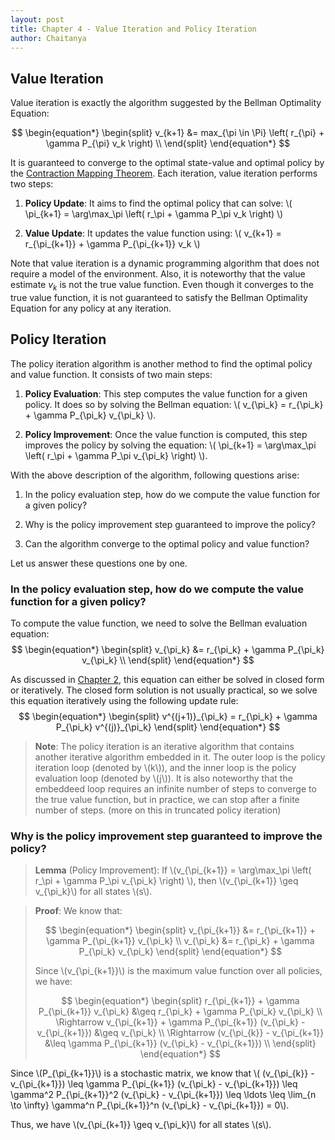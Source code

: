 ```yaml
---
layout: post
title: Chapter 4 - Value Iteration and Policy Iteration
author: Chaitanya
---
```


## Value Iteration

Value iteration is exactly the algorithm suggested by the Bellman Optimality Equation:

$$
\begin{equation*}
\begin{split}
    v_{k+1} &= max_{\pi \in \Pi} \left( r_{\pi} + \gamma P_{\pi} v_k \right) \\
\end{split}
\end{equation*}
$$

It is guaranteed to converge to the optimal state-value and optimal policy by the [Contraction Mapping Theorem](ch3.html#contraction-mapping-theorem). Each iteration, value iteration performs two steps:

1. **Policy Update**: It aims to find the optimal policy that can solve: \\( \pi_{k+1} = \arg\max_\pi \left( r_\pi + \gamma P_\pi v_k \right) \\)

2. **Value Update**: It updates the value function using: \\( v_{k+1} = r_{\pi_{k+1}} + \gamma P_{\pi_{k+1}} v_k \\)

Note that value iteration is a dynamic programming algorithm that does not require a model of the environment. Also, it is noteworthy that the value estimate $v_k$ is not the true value function. Even though it converges to the true value function, it is not guaranteed to satisfy the Bellman Optimality Equation for any policy at any iteration.

## Policy Iteration

The policy iteration algorithm is another method to find the optimal policy and value function. It consists of two main steps:

1. **Policy Evaluation**: This step computes the value function for a given policy. It does so by solving the Bellman equation: \\( v_{\pi_k} = r_{\pi_k} + \gamma P_{\pi_k} v_{\pi_k} \\).

2. **Policy Improvement**: Once the value function is computed, this step improves the policy by solving the equation: \\( \pi_{k+1} = \arg\max_\pi \left( r_\pi + \gamma P_\pi v_{\pi_k} \right) \\).


With the above description of the algorithm, following questions arise:

1. In the policy evaluation step, how do we compute the value function for a given policy?

2. Why is the policy improvement step guaranteed to improve the policy?

3. Can the algorithm converge to the optimal policy and value function?

Let us answer these questions one by one.

### In the policy evaluation step, how do we compute the value function for a given policy?

To compute the value function, we need to solve the Bellman evaluation equation:
$$
\begin{equation*}
\begin{split}
    v_{\pi_k} &= r_{\pi_k} + \gamma P_{\pi_k} v_{\pi_k} \\
\end{split}
\end{equation*}
$$

As discussed in [Chapter 2](ch2.html#bellman-equation-for-state-values), this equation can either be solved in closed form or iteratively. The closed form solution is not usually practical, so we solve this equation iteratively using the following update rule:
$$
\begin{equation*}
\begin{split}
    v^{(j+1)}_{\pi_k} = r_{\pi_k} + \gamma P_{\pi_k} v^{(j)}_{\pi_k}
\end{split}
\end{equation*}
$$

> **Note**: The policy iteration is an iterative algorithm that contains another iterative algorithm embedded in it. The outer loop is the policy iteration loop (denoted by \\(k\\)), and the inner loop is the policy evaluation loop (denoted by \\(j\\)). It is also noteworthy that the embeddeed loop requires an infinite number of steps to converge to the true value function, but in practice, we can stop after a finite number of steps. (more on this in truncated policy iteration)

### Why is the policy improvement step guaranteed to improve the policy?

> **Lemma** (Policy Improvement): If \\(v_{\pi_{k+1}} = \arg\max_\pi \left( r_\pi + \gamma P_\pi v_{\pi_k} \right) \\), then \\(v_{\pi_{k+1}} \geq v_{\pi_k}\\) for all states \\(s\\).

> **Proof**: We know that:
>
>$$
\begin{equation*}
\begin{split}
    v_{\pi_{k+1}} &= r_{\pi_{k+1}} + \gamma P_{\pi_{k+1}} v_{\pi_k}
    \\
    v_{\pi_k} &= r_{\pi_k} + \gamma P_{\pi_k} v_{\pi_k}
\end{split}
\end{equation*}
>$$
>
> Since \\(v_{\pi_{k+1}}\\) is the maximum value function over all policies, we have:
>
>$$
\begin{equation*}
\begin{split}
    r_{\pi_{k+1}} + \gamma P_{\pi_{k+1}} v_{\pi_k} &\geq r_{\pi_k} + \gamma P_{\pi_k} v_{\pi_k} \\
    \Rightarrow v_{\pi_{k+1}} + \gamma P_{\pi_{k+1}} (v_{\pi_k} - v_{\pi_{k+1}}) &\geq v_{\pi_k} \\
    \Rightarrow (v_{\pi_{k}} - v_{\pi_{k+1}} &\leq \gamma P_{\pi_{k+1}} (v_{\pi_k} - v_{\pi_{k+1}}) \\
\end{split}
\end{equation*}
>$$

Since \\(P_{\pi_{k+1}}\\) is a stochastic matrix, we know that \\( (v_{\pi_{k}} - v_{\pi_{k+1}}) \leq \gamma P_{\pi_{k+1}} (v_{\pi_k} - v_{\pi_{k+1}}) \leq \gamma^2 P_{\pi_{k+1}}^2 (v_{\pi_k} - v_{\pi_{k+1}}) \leq \ldots \leq \lim_{n \to \infty} \gamma^n P_{\pi_{k+1}}^n (v_{\pi_k} - v_{\pi_{k+1}}) = 0\\).

Thus, we have \\(v_{\pi_{k+1}} \geq v_{\pi_k}\\) for all states \\(s\\).